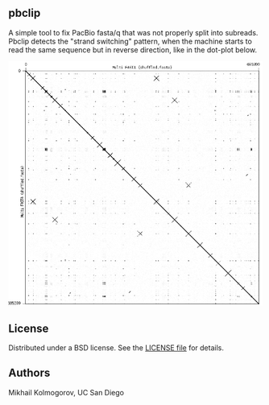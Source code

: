 pbclip
------

A simple tool to fix PacBio fasta/q that was not properly split into subreads.
Pbclip detects the "strand switching" pattern, when the machine starts
to read the same sequence but in reverse direction, like in the dot-plot below.

<p align="center">
  <img src="example.png" alt="Example"/>
</p>


License
-------

Distributed under a BSD license. See the [LICENSE file](LICENSE) for details.


Authors
-------

Mikhail Kolmogorov, UC San Diego
